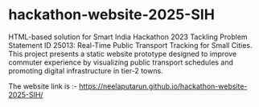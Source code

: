 # hackathon-website-2025-SIH
HTML-based solution for Smart India Hackathon 2023 Tackling Problem Statement ID 25013: Real-Time Public Transport Tracking for Small Cities. This project presents a static website prototype designed to improve commuter experience by visualizing public transport schedules and promoting digital infrastructure in tier-2 towns.

The website link is :- https://neelaputarun.github.io/hackathon-website-2025-SIH/
